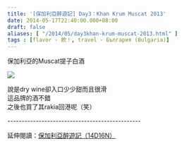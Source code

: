 ```yaml
---
title: '[保加利亞醉遊記] Day3：Khan Krum Muscat 2013'
date: 2014-05-17T22:40:00.000+08:00
draft: false
aliases: [ "/2014/05/day3khan-krum-muscat-2013.html" ]
tags : [flavor - 飲！, travel - България (Bulgaria)]
---
```


保加利亞的Muscat提子白酒  

[![](https://2.bp.blogspot.com/-nWnzRhbdP08/XDNGfNNqWkI/AAAAAAAAE1M/GabZ2slRl80KZxiVt3xiQw06l1YteExAwCLcBGAs/s640/97.jpg)](https://2.bp.blogspot.com/-nWnzRhbdP08/XDNGfNNqWkI/AAAAAAAAE1M/GabZ2slRl80KZxiVt3xiQw06l1YteExAwCLcBGAs/s1600/97.jpg)

說是dry wine卻入口少少甜而且很滑  
這品牌的酒不錯  
之後也買了其rakia回港呢（笑）  
  
\-----------------------------------------------  
  
延伸閱讀：[保加利亞醉遊記（14D16N）](http://www.hidie.net/2014/06/14d16n.html)